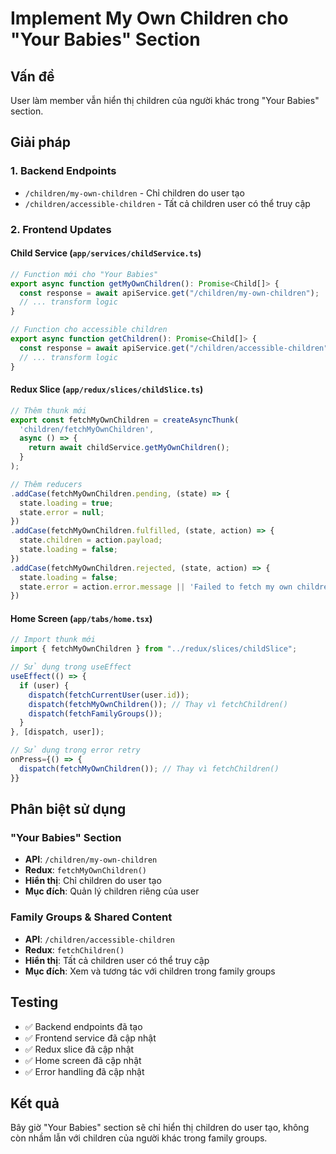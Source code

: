 # Implement My Own Children cho "Your Babies" Section

## Vấn đề

User làm member vẫn hiển thị children của người khác trong "Your Babies" section.

## Giải pháp

### 1. Backend Endpoints

- `/children/my-own-children` - Chỉ children do user tạo
- `/children/accessible-children` - Tất cả children user có thể truy cập

### 2. Frontend Updates

#### Child Service (`app/services/childService.ts`)

```typescript
// Function mới cho "Your Babies"
export async function getMyOwnChildren(): Promise<Child[]> {
  const response = await apiService.get("/children/my-own-children");
  // ... transform logic
}

// Function cho accessible children
export async function getChildren(): Promise<Child[]> {
  const response = await apiService.get("/children/accessible-children");
  // ... transform logic
}
```

#### Redux Slice (`app/redux/slices/childSlice.ts`)

```typescript
// Thêm thunk mới
export const fetchMyOwnChildren = createAsyncThunk(
  'children/fetchMyOwnChildren',
  async () => {
    return await childService.getMyOwnChildren();
  }
);

// Thêm reducers
.addCase(fetchMyOwnChildren.pending, (state) => {
  state.loading = true;
  state.error = null;
})
.addCase(fetchMyOwnChildren.fulfilled, (state, action) => {
  state.children = action.payload;
  state.loading = false;
})
.addCase(fetchMyOwnChildren.rejected, (state, action) => {
  state.loading = false;
  state.error = action.error.message || 'Failed to fetch my own children';
})
```

#### Home Screen (`app/tabs/home.tsx`)

```typescript
// Import thunk mới
import { fetchMyOwnChildren } from "../redux/slices/childSlice";

// Sử dụng trong useEffect
useEffect(() => {
  if (user) {
    dispatch(fetchCurrentUser(user.id));
    dispatch(fetchMyOwnChildren()); // Thay vì fetchChildren()
    dispatch(fetchFamilyGroups());
  }
}, [dispatch, user]);

// Sử dụng trong error retry
onPress={() => {
  dispatch(fetchMyOwnChildren()); // Thay vì fetchChildren()
}}
```

## Phân biệt sử dụng

### "Your Babies" Section

- **API**: `/children/my-own-children`
- **Redux**: `fetchMyOwnChildren()`
- **Hiển thị**: Chỉ children do user tạo
- **Mục đích**: Quản lý children riêng của user

### Family Groups & Shared Content

- **API**: `/children/accessible-children`
- **Redux**: `fetchChildren()`
- **Hiển thị**: Tất cả children user có thể truy cập
- **Mục đích**: Xem và tương tác với children trong family groups

## Testing

- ✅ Backend endpoints đã tạo
- ✅ Frontend service đã cập nhật
- ✅ Redux slice đã cập nhật
- ✅ Home screen đã cập nhật
- ✅ Error handling đã cập nhật

## Kết quả

Bây giờ "Your Babies" section sẽ chỉ hiển thị children do user tạo, không còn nhầm lẫn với children của người khác trong family groups.
